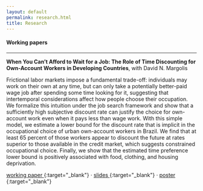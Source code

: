 ```yaml
---
layout: default
permalink: research.html
title: Research
---
```


#### Working papers

<hr>

<b>When You Can’t Afford to Wait for a Job: The Role of Time Discounting for Own-Account Workers in Developing Countries</b>, with David N. Margolis

Frictional labor markets impose a fundamental trade-off: individuals may work on their own at any time, but can only take a potentially better-paid wage job after spending some time looking for it, suggesting that intertemporal considerations affect how people choose their occupation. We formalize this intuition under the job search framework and show that a sufficiently high subjective discount rate can justify the choice for own-account work even when it pays less than wage work. With this simple model, we estimate a lower bound for the discount rate that is implicit in the occupational choice of urban own-account workers in Brazil. We find that at least 65 percent of those workers appear to discount the future at rates superior to those available in the credit market, which suggests constrained occupational choice. Finally, we show that the estimated time preference lower bound is positively associated with food, clothing, and housing deprivation.

[ working paper ](https://hal-pse.archives-ouvertes.fr/halshs-03288728v1){:target="_blank"} &middot; [ slides ](../docs/scarelli_margolis_2021_oaw_slides.pdf){:target="_blank"} &middot; [ poster ](../docs/scarelli_margolis_2021_oaw_poster.pdf){:target="_blank"}

<!---
<br>

#### Computer programs

Stata program for estimation of .... --->
